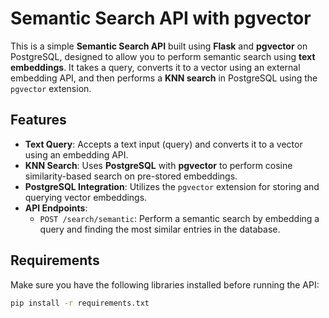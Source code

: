 # Semantic Search API with pgvector

This is a simple **Semantic Search API** built using **Flask** and **pgvector** on PostgreSQL, designed to allow you to perform semantic search using **text embeddings**. It takes a query, converts it to a vector using an external embedding API, and then performs a **KNN search** in PostgreSQL using the `pgvector` extension.

## Features

- **Text Query**: Accepts a text input (query) and converts it to a vector using an embedding API.
- **KNN Search**: Uses **PostgreSQL** with **pgvector** to perform cosine similarity-based search on pre-stored embeddings.
- **PostgreSQL Integration**: Utilizes the `pgvector` extension for storing and querying vector embeddings.
- **API Endpoints**:
  - `POST /search/semantic`: Perform a semantic search by embedding a query and finding the most similar entries in the database.

## Requirements

Make sure you have the following libraries installed before running the API:

```bash
pip install -r requirements.txt

